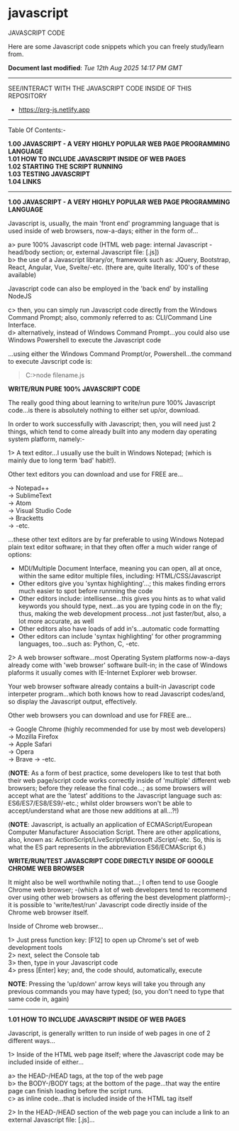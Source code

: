 # javascript

JAVASCRIPT CODE

Here are some Javascript code snippets which you can freely study/learn from.

**Document last modified**: *Tue 12th Aug 2025 14:17 PM GMT*

-----

SEE/INTERACT WITH THE JAVASCRIPT CODE INSIDE OF THIS REPOSITORY

- https://prg-js.netlify.app   

-----

Table Of Contents:-

**1.00 JAVASCRIPT - A VERY HIGHLY POPULAR WEB PAGE PROGRAMMING LANGUAGE**  
**1.01 HOW TO INCLUDE JAVASCRIPT INSIDE OF WEB PAGES**  
**1.02 STARTING THE SCRIPT RUNNING**  
**1.03 TESTING JAVASCRIPT**  
**1.04 LINKS**

-----

**1.00 JAVASCRIPT - A VERY HIGHLY POPULAR WEB PAGE PROGRAMMING LANGUAGE** 

Javascript is, usually, the main 'front end' programming language that is used inside of web browsers, now-a-days; either in the form of...

a> pure 100% Javascript code (HTML web page: internal Javascript - head/body section; or, external Javascript file: [.js])      
b> the use of a Javascript library/or, framework such as: JQuery, Bootstrap, React, Angular, Vue, Svelte/-etc. (there are, quite literally, 100's of these available)    

Javascript code can also be employed in the 'back end' by installing NodeJS  

c> then, you can simply run Javascript code directly from the Windows Command Prompt; also, commonly referred to as: CLI/Command Line Interface.    
d> alternatively, instead of Windows Command Prompt...you could also use Windows Powershell to execute the Javascript code    

...using either the Windows Command Prompt/or, Powershell...the command to execute Javscript code is:   

> C:\>node filename.js

**WRITE/RUN PURE 100% JAVASCRIPT CODE**

The really good thing about learning to write/run pure 100% Javascript code...is there is absolutely nothing to either set up/or, download. 

In order to work successfully with Javascript; then, you will need just 2 things, which tend to come already built into any modern day operating system platform, namely:-

1> A text editor...I usually use the built in Windows Notepad; (which is mainly due to long term 'bad' habit!).  

Other text editors you can download and use for FREE are...    

-> Notepad++  
-> SublimeText  
-> Atom  
-> Visual Studio Code  
-> Bracketts  
-> -etc.  

...these other text editors are by far preferable to using Windows Notepad plain text editor software; in that they often offer a much wider range of options:    

- MDI/Multiple Document Interface, meaning you can open, all at once, within the same editor multiple files, including: HTML/CSS/Javascript  
- Other editors give you 'syntax highlighting'...; this makes finding errors much easier to spot before runnning the code  
- Other editors include: intellisense...this gives you hints as to what valid keywords you should type, next...as you are typing code in on the fly; thus, making the web development process...not just faster/but, also, a lot more accurate, as well  
- Other editors also have loads of add in's...automatic code formatting  
- Other editors can include 'syntax highlighting' for other programming languages, too...such as: Python, C, -etc.  

2> A web browser software...most Operating System platforms now-a-days already come with 'web browser' software built-in; in the case of Windows plaforms it usually comes with IE-Internet Explorer web browser. 

Your web browser software already contains a built-in Javascript code interpeter program...which both knows how to read Javascript codes/and, so display the Javascript output, effectively.

Other web browsers you can download and use for FREE are...
  
-> Google Chrome  (highly recommended for use by most web developers)    
-> Mozilla Firefox  
-> Apple Safari  
-> Opera  
-> Brave
-> -etc.

(**NOTE**: As a form of best practice, some developers like to test that both their web page/script code works correctly inside of 'multiple' different web browsers; before they release the final code...; as some browsers will accept what are the 'latest' additions to the Javascript language such as: ES6/ES7/ES8/ES9/-etc.; whilst older browsers won't be able to accept/understand what are those new additions at all...?!)       

(**NOTE**: Javascript, is actually an application of ECMAScript/European Computer Manufacturer Association Script. There are other applications, also, known as: ActionScript/LiveScript/Microsoft JScript/-etc. So, this is what the ES part represents in the abbreviation ES6/ECMAScript 6.)   

**WRITE/RUN/TEST JAVASCRIPT CODE DIRECTLY INSIDE OF GOOGLE CHROME WEB BROWSER**

It might also be well worthwhile noting that...; I often tend to use Google Chrome web browser; -(which a lot of web developers tend to recommend over using other web browsers as offering the best development platform)-; it is possible to 'write/test/run' Javascript code directly inside of the Chrome web browser itself. 

Inside of Chrome web browser...

1> Just press function key: [F12] to open up Chrome's set of web development tools   
2> next, select the Console tab  
3> then, type in your Javascript code  
4> press [Enter] key; and, the code should, automatically, execute  

**NOTE**: Pressing the 'up/down' arrow keys will take you through any previous commands you may have typed; (so, you don't need to type that same code in, again) 

-----

**1.01 HOW TO INCLUDE JAVASCRIPT INSIDE OF WEB PAGES**

Javascript, is generally written to run inside of web pages in one of 2 different ways...

1> Inside of the HTML web page itself; where the Javascript code may be included inside of either...

a> the HEAD-/HEAD tags, at the top of the web page  
b> the BODY-/BODY tags; at the bottom of the page...that way the entire page can finish loading before the script runs.  
c> as inline code...that is included inside of the HTML tag itself  
 
2> In the HEAD-/HEAD section of the web page you can include a link to an external Javascript file: [.js]...  

> <script type="text/javascript" src="js01.js></script>    

**NOTE**: Please, take out the pair of curly brackets: () that you see being inserted inside of the above code to surround the angle brackets: <>; I had to include these as otherwise the code would not display here.

-----

**1.02 STARTING THE SCRIPT RUNNING**

If your script is not enclosed inside of a function; then, it will run instantly, right away.

> alert(0);  

If your script is enclosed inside of a function...; then, nothing runs until when the function name actually gets called:  

> // function declaration block...  
> function test(){  
> alert(0);  
> }

> test(); // function call  

Sometimes, the start BODY tag will add something like the following to start the scripts running when the web page has already finished loading...

(<)BODY onLoad="javascript:test();"(>)

NOTE: Please, take out the pair of curly brackets: () that you see being written inside of the above code to surround the angle brackets: <>; I had to include these as otherwise the code would not display here.

-----

**1.03 TESTING JAVASCRIPT**

There are 2 ways to test javascript...

Method 1: (short form) : USING A SIMPLE [.html] filename extension

(<)script(>)alert("hi, from Javascript!")(<)/script(>)  

NOTE: Please, take out the pair of curly brackets: () that you see being written inside of the above code to surround the angle brackets: <>; I had to include these as otherwise the code would not display here.

Save the file as...

filename.html

...and, left double click to run it; your web browser will launch; read/execute the source code; and, then, display the Javascript output.

Method 2: (long form) : USING A [barebone.html] DOCUMENT

(<)DOCTYPE html(>)    
(<)html lang="en"(>)    
 (<)meta charset="utf-8"(>)    
 (<)head(>)  
  (<)title(>)Test Javascript(<)/title(>)        
  (<)script(>)alert("hi, from Javascript!")(<)/script(>)      
 (<)/head(>)      
 (<)body(>)    
 (<)/body(>)    
(<)/html(>)  

NOTE: Please, take out the pair of curly brackets: () that you see being written inside of the above code to surround the angle brackets: <>; I had to include these as otherwise the code would not display here.

Save the file as...  
filename.html  
...again, left double click to run it; your web browser should automatically launch itself; read/execute the Javascript source code; and, then, display the output.

Using this 2nd method is the 'correct' way of doing things. However, when I'm in a hurry; and, don't wish to write a [barebone.html] file, first; then, I just simply use the more straight forwards Method 1; which, I find usually works inside of most web browsers. Basically, if the web browser doesn't see any [barebone.html] already having been included; then, the web browser will automatically add that [barebone.html] code all on it's own.

-----

## **1.04 LINKS**

Microsoft (FREE/just register)...  
- https://channel9.msdn.com/Series/Beginners-Series-to-JavaScript?WT.mc_id=beginner-c9-niner  

### Resources

#### Mozilla

- https://developer.mozilla.org/en-US/docs/Web/JavaScript  
- https://developer.mozilla.org/en-US/docs/Web/JavaScript/Reference 
- https://developer.mozilla.org/en-US/docs/Web/JavaScript/Reference/JavaScript_technologies_overview  

#### Plnkr.co

- https://plnkr.co/  
- https://plnkr.co/plunk/L8WVwONiAuinKJaz  (ASCII spinning doughnut)  
- https://plnkr.co/plunk/kFFBOPgH0HHNWUvr  (Geometric Art Generator)  

#### Other

- https://babeljs.io/  
- https://caniuse.com/
- https://www.ecma-international.org/ecma-262/6.0/  
- https://kangax.github.io/compat-table/es6/  
  
  
-----

## Tutorials

Sabe.io  
- https://sabe.io/classes/javascript

LearnJavascript     
- https://learnjavascript.online/  



## WRITE/RUN JAVASCRIPT CODE INSIDE OF YOUR OWN WEB BROWSER ONLINE

- http://codepen.io/  
- http://codesandbox.io  
- http://jsbin.com  
- http://jsconsole.com      
- http://jsfiddle.net  
- http://www.jscompress.com  
- http://playcode.io  
- http://www.w3schools.com/js  

## YouTube Videos

JavaScript Full Course for Beginners | Complete All-in-One Tutorial | 8 Hours  - (Channel: Dave Gray)    
- https://www.youtube.com/watch?v=EfAl9bwzVZk&t=2819s  

JavaScript Programming All-in-One Tutorial Series (9 HOURS!) - (Channel: Caleb Curry)   
- https://www.youtube.com/watch?v=9M4XKi25I2M&t=361s    

JavaScript Tutorial for Beginners - Full Course in 12 Hours (2022)  - (Channel: Clever Programmer)  
- https://www.youtube.com/watch?v=lI1ae4REbFM&t=12919s  

Learn JavaScript by Building 7 Games - Full Course - (Channel: FreeCodeCamp.org)  
- https://www.youtube.com/watch?v=ec8vSKJuZTk  

-----


HTML CSS JS projects (Beginner): 16 projects using HTML CSS and JavaScript - (Channel: JavaScript King)  
- https://www.youtube.com/watch?v=EWv2jnhZErc&t=121s  











